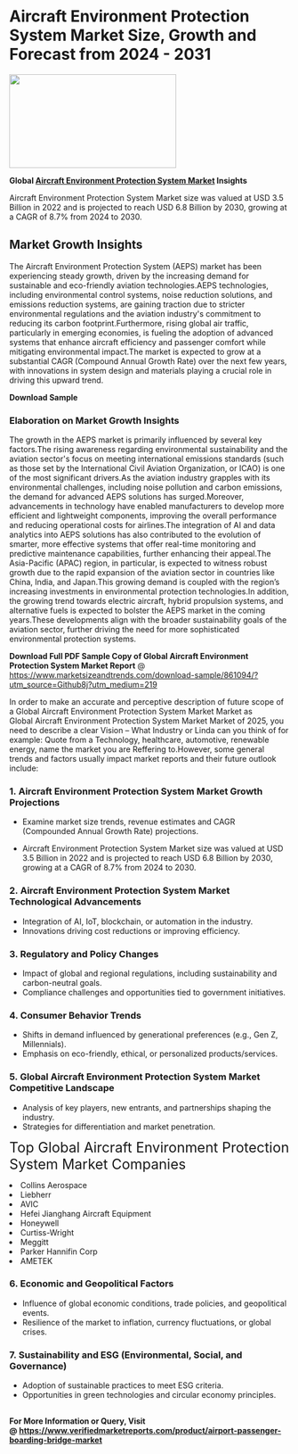 <H1>Aircraft Environment Protection System Market Size, Growth and Forecast from 2024 - 2031</H1><img class="aligncenter size-medium wp-image-584254" src="https://thirdeyenews.in/wp-content/uploads/2024/09/Global-Market-Research-300x168.jpeg" alt="" width="300" height="168" /><p><strong>Global&nbsp;<a href="https://www.marketsizeandtrends.com/download-sample/861094/?utm_source=Github8j?utm_medium=219">Aircraft Environment Protection System Market</a> Insights</strong></p><p>Aircraft Environment Protection System Market size was valued at USD 3.5 Billion in 2022 and is projected to reach USD 6.8 Billion by 2030, growing at a CAGR of 8.7% from 2024 to 2030.</p><p><h2>Market Growth Insights</h2> The Aircraft Environment Protection System (AEPS) market has been experiencing steady growth, driven by the increasing demand for sustainable and eco-friendly aviation technologies.AEPS technologies, including environmental control systems, noise reduction solutions, and emissions reduction systems, are gaining traction due to stricter environmental regulations and the aviation industry's commitment to reducing its carbon footprint.Furthermore, rising global air traffic, particularly in emerging economies, is fueling the adoption of advanced systems that enhance aircraft efficiency and passenger comfort while mitigating environmental impact.The market is expected to grow at a substantial CAGR (Compound Annual Growth Rate) over the next few years, with innovations in system design and materials playing a crucial role in driving this upward trend.<p><strong>Download Sample</strong></p> <h3>Elaboration on Market Growth Insights</h3> The growth in the AEPS market is primarily influenced by several key factors.The rising awareness regarding environmental sustainability and the aviation sector's focus on meeting international emissions standards (such as those set by the International Civil Aviation Organization, or ICAO) is one of the most significant drivers.As the aviation industry grapples with its environmental challenges, including noise pollution and carbon emissions, the demand for advanced AEPS solutions has surged.Moreover, advancements in technology have enabled manufacturers to develop more efficient and lightweight components, improving the overall performance and reducing operational costs for airlines.The integration of AI and data analytics into AEPS solutions has also contributed to the evolution of smarter, more effective systems that offer real-time monitoring and predictive maintenance capabilities, further enhancing their appeal.The Asia-Pacific (APAC) region, in particular, is expected to witness robust growth due to the rapid expansion of the aviation sector in countries like China, India, and Japan.This growing demand is coupled with the region’s increasing investments in environmental protection technologies.In addition, the growing trend towards electric aircraft, hybrid propulsion systems, and alternative fuels is expected to bolster the AEPS market in the coming years.These developments align with the broader sustainability goals of the aviation sector, further driving the need for more sophisticated environmental protection systems.<p><span class=""><strong>Download Full PDF Sample Copy of Global Aircraft Environment Protection System Market Report</strong> @ <a href="https://www.marketsizeandtrends.com/download-sample/861094/?utm_source=Github8j?utm_medium=219" target="_blank">https://www.marketsizeandtrends.com/download-sample/861094/?utm_source=Github8j?utm_medium=219</a></span></p><p>In order to make an accurate and perceptive description of future scope of a Global&nbsp;Aircraft Environment Protection System Market Market as Global&nbsp;Aircraft Environment Protection System Market Market of 2025, you need to describe a clear Vision &ndash; What Industry or Linda can you think of for example: Quote from a Technology, healthcare, automotive, renewable energy, name the market you are Reffering to.However, some general trends and factors usually impact market reports and their future outlook include:</p><h3>1.&nbsp;<strong>Aircraft Environment Protection System Market Growth Projections</strong></h3><ul><li>Examine market size trends, revenue estimates and CAGR (Compounded Annual Growth Rate) projections.</li><li><p>Aircraft Environment Protection System Market size was valued at USD 3.5 Billion in 2022 and is projected to reach USD 6.8 Billion by 2030, growing at a CAGR of 8.7% from 2024 to 2030.</p></li></ul><h3>2.&nbsp;<strong>Aircraft Environment Protection System Market Technological Advancements</strong></h3><ul><li>Integration of AI, IoT, blockchain, or automation in the industry.</li><li>Innovations driving cost reductions or improving efficiency.</li></ul><h3>3.&nbsp;<strong>Regulatory and Policy Changes</strong></h3><ul><li>Impact of global and regional regulations, including sustainability and carbon-neutral goals.</li><li>Compliance challenges and opportunities tied to government initiatives.</li></ul><h3>4.&nbsp;<strong>Consumer Behavior Trends</strong></h3><ul><li>Shifts in demand influenced by generational preferences (e.g., Gen Z, Millennials).</li><li>Emphasis on eco-friendly, ethical, or personalized products/services.</li></ul><h3>5.&nbsp;<strong>Global Aircraft Environment Protection System Market Competitive Landscape</strong></h3><ul><li>Analysis of key players, new entrants, and partnerships shaping the industry.</li><li>Strategies for differentiation and market penetration.</li></ul><p data-pm-slice="1 1 []"><span style="color: inherit; font-family: inherit; font-size: 25px;">Top Global Aircraft Environment Protection System Market Companies</span></p><div class="" data-test-id=""><p><li>Collins Aerospace</li><li> Liebherr</li><li> AVIC</li><li> Hefei Jianghang Aircraft Equipment</li><li> Honeywell</li><li> Curtiss-Wright</li><li> Meggitt</li><li> Parker Hannifin Corp</li><li> AMETEK</li></p></div><h3>6.&nbsp;<strong>Economic and Geopolitical Factors</strong></h3><ul><li>Influence of global economic conditions, trade policies, and geopolitical events.</li><li>Resilience of the market to inflation, currency fluctuations, or global crises.</li></ul><h3>7.&nbsp;<strong>Sustainability and ESG (Environmental, Social, and Governance)</strong></h3><ul><li>Adoption of sustainable practices to meet ESG criteria.</li><li>Opportunities in green technologies and circular economy principles.</li></ul><h2><strong style="font-size: 14px;">For More Information or Query, Visit @&nbsp;</strong><a style="background-color: #ffffff; font-size: 14px;" href="https://www.marketsizeandtrends.com/report/aircraft-environment-protection-system-market/" target="_blank">https://www.verifiedmarketreports.com/product/airport-passenger-boarding-bridge-market</a></h2>